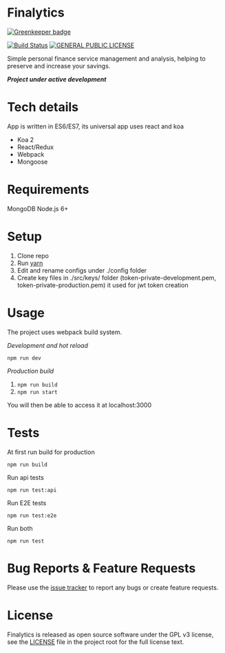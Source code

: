 # Finalytics

[![Greenkeeper badge](https://badges.greenkeeper.io/rvboris/finalytics.svg)](https://greenkeeper.io/)

[![Build Status](https://travis-ci.org/rvboris/finalytics.svg?branch=master)](https://travis-ci.org/rvboris/finalytics) [![GENERAL PUBLIC LICENSE](https://img.shields.io/aur/license/yaourt.svg)](https://github.com/rvboris/finalytics/blob/master/LICENSE.txt)

Simple personal finance service management and analysis, helping to preserve and increase your savings.

***Project under active development***

# Tech details
App is written in ES6/ES7, its universal app uses react and koa

 - Koa 2
 - React/Redux
 - Webpack
 - Mongoose

# Requirements

MongoDB
Node.js 6+

# Setup

 1. Clone repo
 2. Run [yarn](https://yarnpkg.com)
 3. Edit and rename configs under ./config folder
 4. Create key files in ./src/keys/ folder (token-private-development.pem, token-private-production.pem) it used for jwt token creation

# Usage

The project uses webpack build system.

*Development and hot reload*

    npm run dev

*Production build*

 1. `npm run build`
 2. `npm run start`

You will then be able to access it at localhost:3000

# Tests

At first run build for production

    npm run build

Run api tests

    npm run test:api
Run E2E tests

    npm run test:e2e

Run both

    npm run test

# Bug Reports & Feature Requests

Please use the [issue tracker](https://github.com/rvboris/finalytics/issues) to report any bugs or create feature requests.

# License

Finalytics is released as open source software under the GPL v3 license, see the [LICENSE](https://github.com/rvboris/finalytics/blob/master/LICENSE.txt) file in the project root for the full license text.
